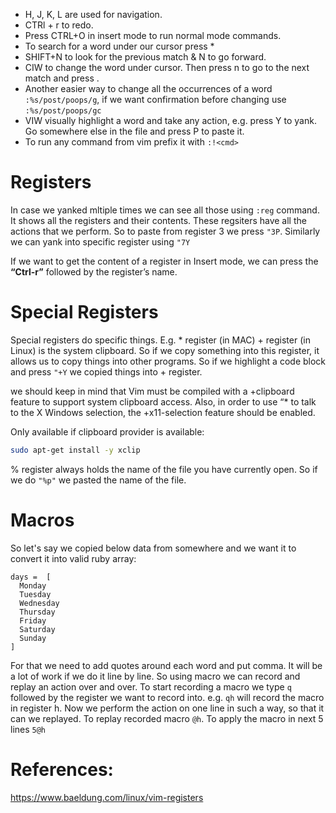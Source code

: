 - H, J, K, L are used for navigation.
- CTRl + r to redo.
- Press CTRL+O in insert mode to run normal mode commands.
- To search for a word under our cursor press *
- SHIFT+N to look for the previous match & N to go forward.
- CIW to change the word under cursor. Then press n to go to the next match and press .
- Another easier way to change all the occurrences of a word ```:%s/post/poops/g```, if we want confirmation before changing use ```:%s/post/poops/gc```
- VIW visually highlight a word and take any action, e.g. press Y to yank. Go somewhere else in the file and press P to paste it.
- To run any command from vim prefix it with ```:!<cmd>```

# Registers
In case we yanked mltiple times we can see all those using ```:reg``` command. It shows all the registers and their contents. These regsiters have all the actions that we perform. So to paste from register 3 we press ```"3P```. Similarly we can yank into specific register using ```"7Y```

If we want to get the content of a register in Insert mode, we can press the **“Ctrl-r”** followed by the register’s name.

# Special Registers
Special registers do specific things. E.g. * register (in MAC) + register (in Linux) is the system clipboard. So if we copy something into this register, it allows us to copy things into other programs. So if we highlight a code block and press ```"+Y``` we copied things into + register.

we should keep in mind that Vim must be compiled with a +clipboard feature to support system clipboard access. Also, in order to use “* to talk to the X Windows selection, the +x11-selection feature should be enabled.

Only available if clipboard provider is available:
```sh
sudo apt-get install -y xclip
```

% register always holds the name of the file you have currently open. So if we do ```"%p"``` we pasted the name of the file.

# Macros
So let's say we copied below data from somewhere and we want it to convert it into valid ruby array:

```
days =  [
  Monday
  Tuesday
  Wednesday
  Thursday
  Friday
  Saturday
  Sunday
]
```
For that we need to add quotes around each word and put comma. It will be a lot of work if we do it line by line. So using macro we can record and replay an action over and over. To start recording a macro we type ```q``` followed by the register we want to record into. e.g. ```qh``` will record the macro in register h. Now we perform the action on one line in such a way, so that it can we replayed. To replay recorded macro ```@h```. To apply the macro in next 5 lines ```5@h```

# References:
https://www.baeldung.com/linux/vim-registers
